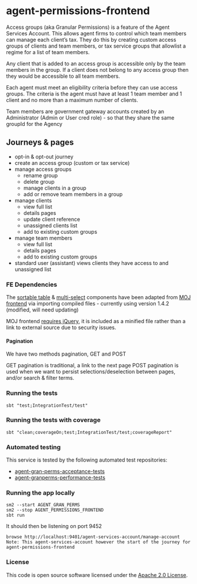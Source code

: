 
# agent-permissions-frontend

Access groups (aka Granular Permissions) is a feature of the Agent Services Account. 
This allows agent firms to control which team members can manage each client’s tax. 
They do this by creating custom access groups of clients and team members, or tax service groups that allowlist a regime for a list of team members.

Any client that is added to an access group is accessible only by the team members in the group. If a client does not belong to any access group then they would be accessible to all team members.

Each agent must meet an eligibility criteria before they can use access groups. The criteria is the agent must have at least 1 team member and 1 client and no more than a maximum number of clients.

Team members are government gateway accounts created by an Administrator (Admin or User cred role) - so that they share the same groupId for the Agency

## Journeys & pages
- opt-in & opt-out journey
- create an access group (custom or tax service)
- manage access groups
  - rename group
  - delete group
  - manage clients in a group
  - add or remove team members in a group
- manage clients
  - view full list
  - details pages
  - update client reference
  - unassigned clients list
  - add to existing custom groups
- manage team members 
  - view full list
  - details pages
  - add to existing custom groups
- standard user (assistant) views clients they have access to and unassigned list


### FE Dependencies
The [sortable table](https://design-patterns.service.justice.gov.uk/components/sortable-table/) & [multi-select](https://design-patterns.service.justice.gov.uk/components/multi-select/) components have been adapted from [MOJ frontend](https://github.com/ministryofjustice/moj-frontend/releases) via importing compiled files - currently using version 1.4.2 (modified, will need updating)

MOJ frontend [requires jQuery](https://design-patterns.service.justice.gov.uk/get-started/setting-up-javascript/), it is included as a minified file rather than a link to external source due to security issues.


#### Pagination

We have two methods pagination, GET and POST

GET pagination is traditional, a link to the next page
POST pagination is used when we want to persist selections/deselection between pages, and/or search & filter terms.

### Running the tests

    sbt "test;IntegrationTest/test"

### Running the tests with coverage

    sbt "clean;coverageOn;test;IntegrationTest/test;coverageReport"

### Automated testing
This service is tested by the following automated test repositories:
- [agent-gran-perms-acceptance-tests](https://github.com/hmrc/agent-gran-perms-acceptance-tests/)
- [agent-granperms-performance-tests](https://github.com/hmrc/agent-granperms-performance-tests)

### Running the app locally

    sm2 --start AGENT_GRAN_PERMS
    sm2 --stop AGENT_PERMISSIONS_FRONTEND
    sbt run

It should then be listening on port 9452

    browse http://localhost:9401/agent-services-account/manage-account  
    Note: This agent-services-account however the start of the journey for agent-permissions-frontend


### License

This code is open source software licensed under the [Apache 2.0 License]("http://www.apache.org/licenses/LICENSE-2.0.html").
